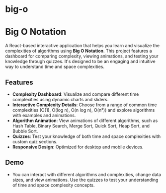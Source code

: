 # big-o

# Big O Notation 

A React-based interactive application that helps you learn and visualize the complexities of algorithms using **Big O Notation**. This project features a dashboard for comparing complexity, viewing animations, and testing your knowledge through quizzes. It's designed to be an engaging and intuitive way to understand time and space complexities.

## Features

- **Complexity Dashboard**: Visualize and compare different time complexities using dynamic charts and sliders.
- **Interactive Complexity Details**: Choose from a range of common time complexities (O(1), O(log n), O(n log n), O(n²)) and explore algorithms with examples and animations.
- **Algorithm Animation**: View animations of different algorithms, such as Hash Table, Binary Search, Merge Sort, Quick Sort, Heap Sort, and Bubble Sort.
- **Quizzes**: Test your knowledge of both time and space complexities with custom quiz sections.
- **Responsive Design**: Optimized for desktop and mobile devices.

## Demo

- You can interact with different algorithms and complexities, change data sizes, and view animations. Use the quizzes to test your understanding of time and space complexity concepts.
